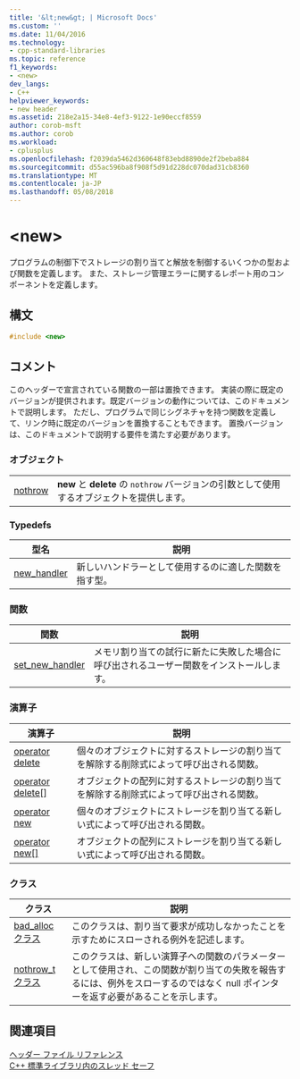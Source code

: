 ```yaml
---
title: '&lt;new&gt; | Microsoft Docs'
ms.custom: ''
ms.date: 11/04/2016
ms.technology:
- cpp-standard-libraries
ms.topic: reference
f1_keywords:
- <new>
dev_langs:
- C++
helpviewer_keywords:
- new header
ms.assetid: 218e2a15-34e8-4ef3-9122-1e90eccf8559
author: corob-msft
ms.author: corob
ms.workload:
- cplusplus
ms.openlocfilehash: f2039da5462d360648f83ebd8890de2f2beba884
ms.sourcegitcommit: d55ac596ba8f908f5d91d228dc070dad31cb8360
ms.translationtype: MT
ms.contentlocale: ja-JP
ms.lasthandoff: 05/08/2018
---
```

# <a name="ltnewgt"></a>&lt;new&gt;

プログラムの制御下でストレージの割り当てと解放を制御するいくつかの型および関数を定義します。 また、ストレージ管理エラーに関するレポート用のコンポーネントを定義します。

## <a name="syntax"></a>構文

```cpp
#include <new>

```

## <a name="remarks"></a>コメント

このヘッダーで宣言されている関数の一部は置換できます。 実装の際に既定のバージョンが提供されます。既定バージョンの動作については、このドキュメントで説明します。 ただし、プログラムで同じシグネチャを持つ関数を定義して、リンク時に既定のバージョンを置換することもできます。 置換バージョンは、このドキュメントで説明する要件を満たす必要があります。

### <a name="objects"></a>オブジェクト

|||
|-|-|
|[nothrow](../standard-library/new-functions.md#nothrow)|**new** と **delete** の `nothrow` バージョンの引数として使用するオブジェクトを提供します。|

### <a name="typedefs"></a>Typedefs

|型名|説明|
|-|-|
|[new_handler](../standard-library/new-typedefs.md#new_handler)|新しいハンドラーとして使用するのに適した関数を指す型。|

### <a name="functions"></a>関数

|関数|説明|
|-|-|
|[set_new_handler](../standard-library/new-functions.md#set_new_handler)|メモリ割り当ての試行に新たに失敗した場合に呼び出されるユーザー関数をインストールします。|

### <a name="operators"></a>演算子

|演算子|説明|
|-|-|
|[operator delete](../standard-library/new-operators.md#op_delete)|個々のオブジェクトに対するストレージの割り当てを解除する削除式によって呼び出される関数。|
|[operator delete&#91;&#93;](../standard-library/new-operators.md#op_delete_arr)|オブジェクトの配列に対するストレージの割り当てを解除する削除式によって呼び出される関数。|
|[operator new](../standard-library/new-operators.md#op_new)|個々のオブジェクトにストレージを割り当てる新しい式によって呼び出される関数。|
|[operator new&#91;&#93;](../standard-library/new-operators.md#op_new_arr)|オブジェクトの配列にストレージを割り当てる新しい式によって呼び出される関数。|

### <a name="classes"></a>クラス

|クラス|説明|
|-|-|
|[bad_alloc クラス](../standard-library/bad-alloc-class.md)|このクラスは、割り当て要求が成功しなかったことを示すためにスローされる例外を記述します。|
|[nothrow_t クラス](../standard-library/nothrow-t-structure.md)|このクラスは、新しい演算子への関数のパラメーターとして使用され、この関数が割り当ての失敗を報告するには、例外をスローするのではなく null ポインターを返す必要があることを示します。|

## <a name="see-also"></a>関連項目

[ヘッダー ファイル リファレンス](../standard-library/cpp-standard-library-header-files.md)<br/>
[C++ 標準ライブラリ内のスレッド セーフ](../standard-library/thread-safety-in-the-cpp-standard-library.md)<br/>
